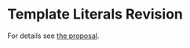 # Template Literals Revision

For details see [the proposal](http://disnetdev.com/template-literal-revision/).
